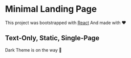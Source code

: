 # Minimal Landing Page

This project was bootstrapped with [React](https://github.com/facebook/create-react-app)
And made with ❤️

## Text-Only, Static, Single-Page

Dark Theme is on the way 🖤

